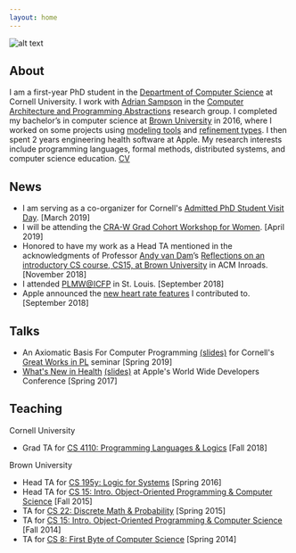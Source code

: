 ```yaml
---
layout: home
---
```


![alt text](headshot.png "Alexa VanHattum headshot")


## About

I am a first-year PhD student in the [Department of Computer Science](http://www.cs.cornell.edu) at Cornell University. I work with [Adrian Sampson](https://www.cs.cornell.edu/~asampson/) in the [Computer Architecture and Programming Abstractions](https://capra.cs.cornell.edu) research group. I completed my bachelor’s in computer science at [Brown University](http://cs.brown.edu) in 2016, where I worked on some projects using [modeling tools](https://github.com/avanhatt/minimum-spanning-trees-alloy) and [refinement types](https://cs.brown.edu/research/pubs/theses/capstones/2016/van.hattum.alexa.pdf). I then spent 2 years engineering health software at Apple. My research interests include programming languages, formal methods, distributed systems, and computer science education. [CV](vanhattum_cv_fall_2018.pdf)

## News

- I am serving as a co-organizer for Cornell's [Admitted PhD Student Visit Day](https://www.cs.cornell.edu/projects/phdvisit/). [March 2019]
- I will be attending the [CRA-W Grad Cohort Workshop for Women](https://cra.org/cra-w/events/grad-cohort-2019/). [April 2019]
- Honored to have my work as a Head TA mentioned in the acknowledgments of Professor [Andy van Dam](http://cs.brown.edu/people/avandam/)’s [Reflections on an introductory CS course, CS15, at Brown University](https://dl.acm.org/citation.cfm?id=3284639) in ACM Inroads. [November 2018]
- I attended [PLMW@ICFP](https://icfp18.sigplan.org/track/PLMW-ICFP-2018) in St. Louis. [September 2018]
- Apple announced the [new heart rate features](https://www.apple.com/apple-watch-series-4/health/) I contributed to. [September 2018]

## Talks
- An Axiomatic Basis For Computer Programming [(slides)](https://www.cs.cornell.edu/courses/cs7194/2019sp/slides/hoare.pdf) for Cornell's [Great Works in PL](https://www.cs.cornell.edu/courses/cs7194/2019sp) seminar [Spring 2019]
- [What's New in Health](https://developer.apple.com/videos/play/wwdc2017/221/) [(slides)](https://devstreaming-cdn.apple.com/videos/wwdc/2017/221izy8b17y2dtiy/221/221_whats_new_in_health.pdf?dl=1) at Apple's World Wide Developers Conference [Spring 2017]

## Teaching

Cornell University
- Grad TA for [CS 4110: Programming Languages & Logics](http://www.cs.cornell.edu/courses/cs4110/2018fa/) [Fall 2018]

Brown University
- Head TA for [CS 195y: Logic for Systems](http://cs.brown.edu/courses/cs195y/2016/) [Spring 2016]
- Head TA for [CS 15: Intro. Object-Oriented Programming & Computer Science](https://cs.brown.edu/courses/cs015/) [Fall 2015]
- TA for [CS 22: Discrete Math & Probability](https://cs.brown.edu/courses/csci0220/) [Spring 2015]
- TA for [CS 15: Intro. Object-Oriented Programming & Computer Science](https://cs.brown.edu/courses/cs015/) [Fall 2014]
- TA for [CS 8: First Byte of Computer Science](http://cs.brown.edu/courses/cs008/2017/) [Spring 2014]
